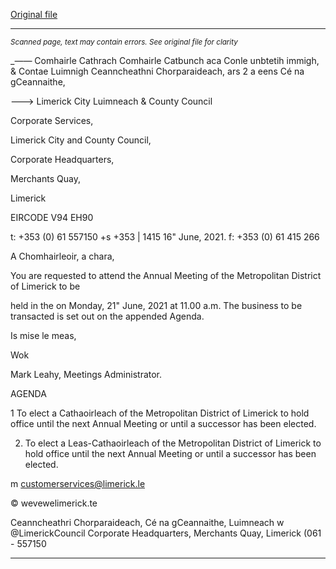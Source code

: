 [Original file](https://www.limerick.ie/sites/default/files/media/documents/2021-06/agenda-annual-meeting-of-metropolitan-district-of-limerick-21.06.2021.pdf)

---
*<small>Scanned page, text may contain errors. See original file for clarity</small>*  

__——_ Comhairle Cathrach Comhairle Catbunch aca Conle unbtetih
immigh,
& Contae Luimnigh Ceanncheathni Chorparaideach,
ars 2 a eens Cé na gCeannaithe,

———> Limerick City Luimneach
& County Council

Corporate Services,

Limerick City and County Council,

Corporate Headquarters,

Merchants Quay,

Limerick

EIRCODE V94 EH90

t: +353 (0) 61 557150
+s +353 | 1415
16" June, 2021. f: +353 (0) 61 415 266

A Chomhairleoir, a chara,

You are requested to attend the Annual Meeting of the Metropolitan District of Limerick to be

held in the on Monday, 21" June, 2021 at 11.00 a.m.
The business to be transacted is set out on the appended Agenda.

Is mise le meas,

Wok

Mark Leahy,
Meetings Administrator.

AGENDA

1 To elect a Cathaoirleach of the Metropolitan District of Limerick to hold office until the
next Annual Meeting or until a successor has been elected.

2. To elect a Leas-Cathaoirleach of the Metropolitan District of Limerick to hold office until
the next Annual Meeting or until a successor has been elected.

m customerservices@limerick.le

© wevewelimerick.te

Ceanncheathri Chorparaideach, Cé na gCeannaithe, Luimneach w @LimerickCouncil
Corporate Headquarters, Merchants Quay, Limerick (061 - 557150


---
